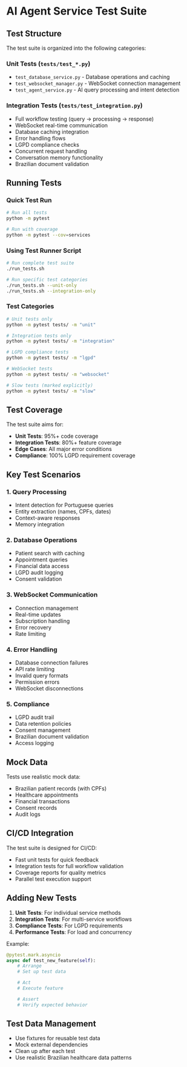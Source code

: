 # AI Agent Service Test Suite

## Test Structure

The test suite is organized into the following categories:

### Unit Tests (`tests/test_*.py`)

- `test_database_service.py` - Database operations and caching
- `test_websocket_manager.py` - WebSocket connection management
- `test_agent_service.py` - AI query processing and intent detection

### Integration Tests (`tests/test_integration.py`)

- Full workflow testing (query → processing → response)
- WebSocket real-time communication
- Database caching integration
- Error handling flows
- LGPD compliance checks
- Concurrent request handling
- Conversation memory functionality
- Brazilian document validation

## Running Tests

### Quick Test Run

```bash
# Run all tests
python -m pytest

# Run with coverage
python -m pytest --cov=services
```

### Using Test Runner Script

```bash
# Run complete test suite
./run_tests.sh

# Run specific test categories
./run_tests.sh --unit-only
./run_tests.sh --integration-only
```

### Test Categories

```bash
# Unit tests only
python -m pytest tests/ -m "unit"

# Integration tests only
python -m pytest tests/ -m "integration"

# LGPD compliance tests
python -m pytest tests/ -m "lgpd"

# WebSocket tests
python -m pytest tests/ -m "websocket"

# Slow tests (marked explicitly)
python -m pytest tests/ -m "slow"
```

## Test Coverage

The test suite aims for:

- **Unit Tests**: 95%+ code coverage
- **Integration Tests**: 80%+ feature coverage
- **Edge Cases**: All major error conditions
- **Compliance**: 100% LGPD requirement coverage

## Key Test Scenarios

### 1. Query Processing

- Intent detection for Portuguese queries
- Entity extraction (names, CPFs, dates)
- Context-aware responses
- Memory integration

### 2. Database Operations

- Patient search with caching
- Appointment queries
- Financial data access
- LGPD audit logging
- Consent validation

### 3. WebSocket Communication

- Connection management
- Real-time updates
- Subscription handling
- Error recovery
- Rate limiting

### 4. Error Handling

- Database connection failures
- API rate limiting
- Invalid query formats
- Permission errors
- WebSocket disconnections

### 5. Compliance

- LGPD audit trail
- Data retention policies
- Consent management
- Brazilian document validation
- Access logging

## Mock Data

Tests use realistic mock data:

- Brazilian patient records (with CPFs)
- Healthcare appointments
- Financial transactions
- Consent records
- Audit logs

## CI/CD Integration

The test suite is designed for CI/CD:

- Fast unit tests for quick feedback
- Integration tests for full workflow validation
- Coverage reports for quality metrics
- Parallel test execution support

## Adding New Tests

1. **Unit Tests**: For individual service methods
2. **Integration Tests**: For multi-service workflows
3. **Compliance Tests**: For LGPD requirements
4. **Performance Tests**: For load and concurrency

Example:

```python
@pytest.mark.asyncio
async def test_new_feature(self):
    # Arrange
    # Set up test data

    # Act
    # Execute feature

    # Assert
    # Verify expected behavior
```

## Test Data Management

- Use fixtures for reusable test data
- Mock external dependencies
- Clean up after each test
- Use realistic Brazilian healthcare data patterns
